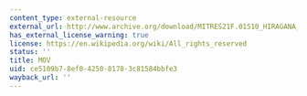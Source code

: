 ```yaml
---
content_type: external-resource
external_url: http://www.archive.org/download/MITRES21F.01S10_HIRAGANA_EXERCISES/4a4.mov
has_external_license_warning: true
license: https://en.wikipedia.org/wiki/All_rights_reserved
status: ''
title: MOV
uid: ce5109b7-8ef0-4250-8178-3c81584bbfe3
wayback_url: ''
---
```

